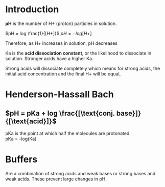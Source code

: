 # Introduction
**pH** is the number of H+ (proton) particles in solution.

$pH = log \frac{1}{[H+]}$
$pH = -log[H+]$

Therefore, as H+ increases in solution, pH decreases

Ka is the **acid dissociation constant**, or the likelihood to dissociate in solution. Stronger acids have a higher Ka.

Strong acids will dissociate completely which means for strong acids, the initial acid concentration and the final H+ will be equal,
# Henderson-Hassall Bach
## $pH = pKa + log \frac{[\text{conj. base}]}{[\text{acid}]}$

pKa is the point at which half the molecules are protonated  
pKa = -log(Ka)
# Buffers
Are a combination of strong acids and weak bases or strong bases and weak acids. These prevent large changes in pH.
